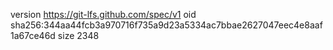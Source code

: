 version https://git-lfs.github.com/spec/v1
oid sha256:344aa44fcb3a970716f735a9d23a5334ac7bbae2627047eec4e8aaf1a67ce46d
size 2348
